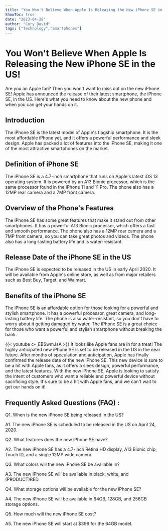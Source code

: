 ```yaml
---
title: "You Won't Believe When Apple Is Releasing the New iPhone SE in the US!"
ShowToc: true 
date: "2023-04-28"
author: "Cory David" 
tags: ["Technology","Smartphones"]
---
```

# You Won't Believe When Apple Is Releasing the New iPhone SE in the US!

Are you an Apple fan? Then you won't want to miss out on the new iPhone SE! Apple has announced the release of their latest smartphone, the iPhone SE, in the US. Here's what you need to know about the new phone and when you can get your hands on it.

## Introduction

The iPhone SE is the latest model of Apple's flagship smartphone. It is the most affordable iPhone yet, and it offers a powerful performance and sleek design. Apple has packed a lot of features into the iPhone SE, making it one of the most attractive smartphones on the market.

## Definition of iPhone SE

The iPhone SE is a 4.7-inch smartphone that runs on Apple's latest iOS 13 operating system. It is powered by an A13 Bionic processor, which is the same processor found in the iPhone 11 and 11 Pro. The phone also has a 12MP rear camera and a 7MP front camera.

## Overview of the Phone's Features

The iPhone SE has some great features that make it stand out from other smartphones. It has a powerful A13 Bionic processor, which offers a fast and smooth performance. The phone also has a 12MP rear camera and a 7MP front camera, so you can take great photos and videos. The phone also has a long-lasting battery life and is water-resistant.

## Release Date of the iPhone SE in the US

The iPhone SE is expected to be released in the US in early April 2020. It will be available from Apple's online store, as well as from major retailers such as Best Buy, Target, and Walmart.

## Benefits of the iPhone SE

The iPhone SE is an affordable option for those looking for a powerful and stylish smartphone. It has a powerful processor, great camera, and long-lasting battery life. The phone is also water-resistant, so you don't have to worry about it getting damaged by water. The iPhone SE is a great choice for those who want a powerful and stylish smartphone without breaking the bank.

{{< youtube c-_EBSwmJsA >}} 
It looks like Apple fans are in for a treat! The highly anticipated new iPhone SE is set to be released in the US in the near future. After months of speculation and anticipation, Apple has finally confirmed the release date of the new iPhone SE. This new device is sure to be a hit with Apple fans, as it offers a sleek design, powerful performance, and the latest features. With the new iPhone SE, Apple is looking to satisfy the intent of customers who want a reliable and powerful device without sacrificing style. It's sure to be a hit with Apple fans, and we can't wait to get our hands on it!

## Frequently Asked Questions (FAQ) :
Q1. When is the new iPhone SE being released in the US?

A1. The new iPhone SE is scheduled to be released in the US on April 24, 2020.

Q2. What features does the new iPhone SE have?

A2. The new iPhone SE has a 4.7-inch Retina HD display, A13 Bionic chip, Touch ID, and a single 12MP wide camera.

Q3. What colors will the new iPhone SE be available in?

A3. The new iPhone SE will be available in black, white, and (PRODUCT)RED.

Q4. What storage options will be available for the new iPhone SE?

A4. The new iPhone SE will be available in 64GB, 128GB, and 256GB storage options.

Q5. How much will the new iPhone SE cost?

A5. The new iPhone SE will start at $399 for the 64GB model.


